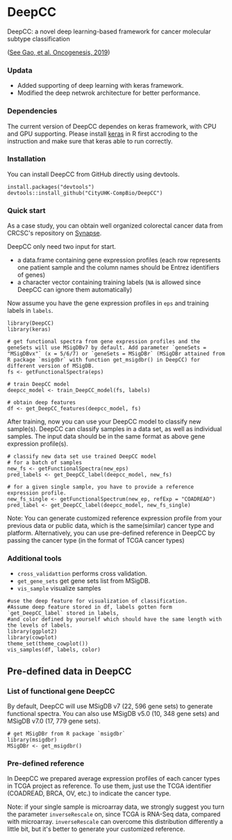 # DeepCC
DeepCC: a novel deep learning-based framework for cancer molecular subtype classification

([See Gao, et al. Oncogenesis, 2019](https://www.nature.com/articles/s41389-019-0157-8))

### Updata
- Added supporting of deep learning with keras framework.
- Modified the deep netwrok architecture for better performance.

### Dependencies
The current version of DeepCC dependes on keras framework, with CPU and GPU supporting. Please install [keras](https://keras.rstudio.com/) in R first accroding to the instruction and make sure that keras able to run correctly.

### Installation
You can install DeepCC from GitHub directly using devtools.
```
install.packages("devtools")
devtools::install_github("CityUHK-CompBio/DeepCC")
```
### Quick start
As a case study, you can obtain well organized colorectal cancer data from CRCSC's repository on [Synapse](https://www.synapse.org/#!Synapse:syn2623706/wiki/).

DeepCC only need two input for start.
- a data.frame containing gene expression profiles (each row represents one patient sample and the column names should be Entrez identifiers of genes)
- a character vector containing training labels (`NA` is allowed since DeepCC can ignore them automatically)

Now assume you have the gene expression profiles in `eps` and training labels in `labels`.
```
library(DeepCC)
library(keras)

# get functional spectra from gene expression profiles and the geneSets will use MSigDBv7 by default. Add parameter `geneSets = "MSigDBvx"` (x = 5/6/7) or `geneSets = MSigDBr` (MSigDBr attained from R package `msigdbr` with function get_msigdbr() in DeepCC) for different version of MSigDB.
fs <- getFunctionalSpectra(eps)

# train DeepCC model
deepcc_model <- train_DeepCC_model(fs, labels)

# obtain deep features 
df <- get_DeepCC_features(deepcc_model, fs)
```

After training, now you can use your DeepCC model to classify new sample(s). DeepCC can classify samples in a data set, as well as individual samples. The input data should be in the same format as above gene expression profile(s).

```
# classify new data set use trained DeepCC model
# for a batch of samples
new_fs <- getFunctionalSpectra(new_eps)
pred_labels <- get_DeepCC_label(deepcc_model, new_fs)

# for a given single sample, you have to provide a reference expression profile.
new_fs_single <- getFunctionalSpectrum(new_ep, refExp = "COADREAD")
pred_label <- get_DeepCC_label(deepcc_model, new_fs_single)
```
Note: You can generate customized reference expression profile from your previous data or public data, which is the same(similar) cancer type and platform. Alternatively, you can use pre-defined reference in DeepCC by passing the cancer type (in the format of TCGA cancer types)

### Additional tools
- `cross_validattion` performs cross validation.
- `get_gene_sets` get gene sets list from MSigDB.
- `vis_sample` visualize samples
```
#use the deep feature for visualization of classification. 
#Assume deep feature stored in df, labels gotten form `get_DeepCC_label` stored in labels, 
#and color defined by yourself which should have the same length with the levels of labels.
library(ggplot2)
library(cowplot)
theme_set(theme_cowplot())
vis_samples(df, labels, color)
```
## Pre-defined data in DeepCC

### List of functional gene DeepCC
By default, DeepCC will use MSigDB v7 (22, 596 gene sets) to generate functional spectra. You can also use MSigDB v5.0 (10, 348 gene sets) and MSigDB v7.0 (17, 779 gene sets).
```
# get MSigDBr from R package `msigdbr`
library(msigdbr)
MSigDBr <- get_msigdbr()
```

### Pre-defined reference
In DeepCC we prepared average expression profiles of each cancer types in TCGA project as reference. To use them, just use the TCGA identifier (COADREAD, BRCA, OV, etc.) to indicate the cancer type.

Note: if your single sample is microarray data, we strongly suggest you turn the parameter `inverseRescale` on, since TCGA is RNA-Seq data, compared with microarray. `inverseRescale` can overcome this distribution differently a little bit, but it's better to generate your customized reference.
